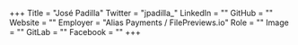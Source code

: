 +++
Title = "José Padilla"
Twitter = "jpadilla_"
LinkedIn = ""
GitHub = ""
Website = ""
Employer = "Alias Payments / FilePreviews.io"
Role = ""
Image = ""
GitLab = ""
Facebook = ""
+++
